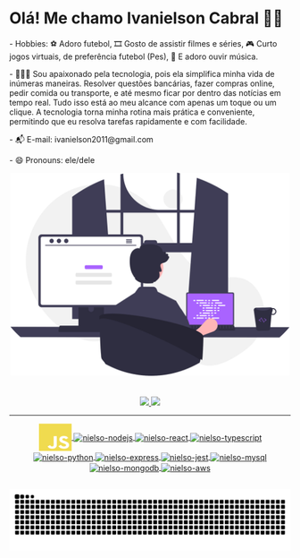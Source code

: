 # Olá! Me chamo Ivanielson Cabral 👋🏽

<div>
  <div align="left">
    <p>
      - Hobbies: ⚽ Adoro futebol, 🎞️ Gosto de assistir filmes e séries, 🎮 Curto jogos virtuais, de preferência futebol (Pes), 🎵 E adoro ouvir música.
    </p>
    <p>
      - 🧑🏽‍💻 Sou apaixonado pela tecnologia, pois ela simplifica minha vida de inúmeras maneiras. Resolver questões bancárias, fazer compras online, pedir comida ou transporte, e até mesmo ficar por dentro das notícias em tempo real. Tudo isso está ao meu alcance com apenas um toque ou um clique. A tecnologia torna minha rotina mais prática e conveniente, permitindo que eu resolva tarefas rapidamente e com facilidade.
    </p>
    <p>
      - 📬 E-mail: ivanielson2011@gmail.com
    </p>
    <p>
      - 😄 Pronouns: ele/dele
    </p>
  </div>
  <div align="center">
    <img alt="Illustration of programmer coding" src="https://github.com/Ivanielson/ivanielson/blob/main/Programming.svg" width="500" />
 </div>
</div>

<br />
<br />

<div align="center">
  <a href="https://github.com/ivanielson">
  <img height="165em" src="https://github-readme-stats.vercel.app/api?username=ivanielson&show_icons=true&theme=midnight-purple&include_all_commits=true&count_private=true"/>
  <img height="165em" src="https://github-readme-stats.vercel.app/api/top-langs/?username=ivanielson&layout=compact&langs_count=7&theme=midnight-purple"/>
</div>
  
<div align="center" style="display: inline_block"><hr />
  <img align="center" alt="nielso-Js" height="50" width="60" src="https://raw.githubusercontent.com/devicons/devicon/master/icons/javascript/javascript-plain.svg">
  <img align="center" alt="nielso-nodejs" height="70" width="70" src="https://cdn.jsdelivr.net/gh/devicons/devicon@latest/icons/nodejs/nodejs-original-wordmark.svg" />
  <img align="center" alt="nielso-react" height="60" width="60" src="https://cdn.jsdelivr.net/gh/devicons/devicon@latest/icons/react/react-original.svg" />
  <img align="center" alt="nielso-typescript" height="60" width="60" src="https://cdn.jsdelivr.net/gh/devicons/devicon/icons/typescript/typescript-original.svg" />
  <img align="center" alt="nielso-python" height="60" width="60" src="https://cdn.jsdelivr.net/gh/devicons/devicon/icons/python/python-original.svg" />
  <img align="center" alt="nielso-express" height="60" width="50" src="https://cdn.jsdelivr.net/gh/devicons/devicon/icons/express/express-original.svg" />
  <img align="center" alt="nielso-jest" height="60" width="50" src="https://cdn.jsdelivr.net/gh/devicons/devicon/icons/jest/jest-plain.svg" />
  <img align="center" alt="nielso-mysql" height="80" width="70" src="https://cdn.jsdelivr.net/gh/devicons/devicon@latest/icons/mysql/mysql-original-wordmark.svg" />
  <img align="center" alt="nielso-mongodb" height="50" width="40" src="https://cdn.jsdelivr.net/gh/devicons/devicon/icons/mongodb/mongodb-original.svg" />
  <img align="center" alt="nielso-aws" height="60" width="60" src="https://cdn.jsdelivr.net/gh/devicons/devicon@latest/icons/amazonwebservices/amazonwebservices-plain-wordmark.svg" />
<!--   <img align="center" alt="nielso-k8s" height="60" width="60" src="https://cdn.jsdelivr.net/gh/devicons/devicon@latest/icons/kubernetes/kubernetes-original.svg" /> -->
<!--   <img align="center" alt="nielso-ansible" height="60" width="60" src="https://cdn.jsdelivr.net/gh/devicons/devicon@latest/icons/ansible/ansible-original.svg" /> -->
<!--   <img align="center" alt="nielso-terraform" height="60" width="60" src="https://cdn.jsdelivr.net/gh/devicons/devicon@latest/icons/terraform/terraform-original.svg" /> -->
</div>
  
  ##
  
<div align="center" > 
  
  
  ![Snake animation](https://github.com/ivanielson/ivanielson/blob/output/github-contribution-grid-snake.svg)
 
</div>
  
<!--
**Ivanielson/ivanielson** is a ✨ _special_ ✨ repository because its `README.md` (this file) appears on your GitHub profile.

Here are some ideas to get you started:

- 🔭 I’m currently working on ...
- 🌱 I’m currently learning ...
- 👯 I’m looking to collaborate on ...
- 🤔 I’m looking for help with ...
- 💬 Ask me about ...
- 📫 How to reach me: ...
- 😄 Pronouns: ...
- ⚡ Fun fact: ...
-->
